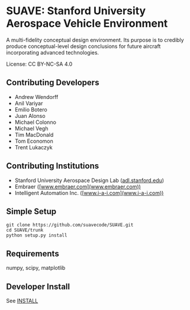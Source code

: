 SUAVE: Stanford University Aerospace Vehicle Environment
========================================================
 
A multi-fidelity conceptual design environment.
Its purpose is to credibly produce conceptual-level design conclusions 
for future aircraft incorporating advanced technologies.

License: CC BY-NC-SA 4.0
 
Contributing Developers
-----------------------
* Andrew Wendorff
* Anil Variyar
* Emilio Botero
* Juan Alonso
* Michael Colonno
* Michael Vegh
* Tim MacDonald
* Tom Economon
* Trent Lukaczyk
    
Contributing Institutions
-------------------------
* Stanford University Aerospace Design Lab ([adl.stanford.edu](adl.stanford.edu))
* Embraer ([www.embraer.com](www.embraer.com))
* Intelligent Automation Inc.  ([www.i-a-i.com](www.i-a-i.com))
    
Simple Setup
------------

```
git clone https://github.com/suavecode/SUAVE.git
cd SUAVE/trunk
python setup.py install
```


Requirements
------------

numpy, scipy, matplotlib


Developer Install
-----------------

See [INSTALL](INSTALL)




